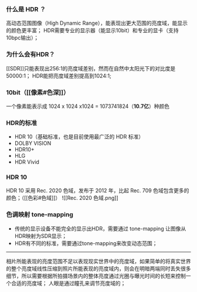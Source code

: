 ### 什么是 HDR ？
高动态范围图像（High Dynamic Range），能表现出更大范围的亮度域，能显示的颜色更丰富；
HDR需要专业的显示器（能显示10bit）和专业的显卡（支持10bpc输出）；

### 为什么会有HDR？
[[SDR]]只能表现出256:1的亮度域差别，然而在自然中太阳光下的对比度是50000:1；
HDR能把亮度域差别提高到1024:1;

### 10bit（[[像素#色深]]）
一个像素能表示成  1024 x 1024 x1024 = 1073741824（**10.7亿**）种颜色

### HDR的标准
- HDR 10（基础标准，也是目前使用最广泛的 HDR 标准）
- DOLBY VISION
- HDR10+
- HLG
- HDR Vivid

### HDR 10
HDR 10 采用 Rec. 2020 色域，发布于 2012 年，比起 Rec. 709 色域包含更多的颜色；（[[色彩#色域]]）
![[Rec. 2020 色域.png]]

### 色调映射 tone-mapping

- 传统的显示设备不能完全的显示出HDR，需要通过 tone-mapping 让图像从HDR映射为SDR显示；
- HDR有不同的标准，需要通过tone-mapping来改变动态范围；


***
相片所能表现的亮度范围不足以表现现实世界中的亮度域，如果简单的将真实世界的整个亮度域线性压缩到照片所能表现的亮度域内，则会在明暗两端同时丢失很多细节，所以需要根据所拍摄场景内的整体亮度通过光圈与曝光时间的长短来控制一个合适的亮度域；
人眼是通过瞳孔来调节亮度域的；